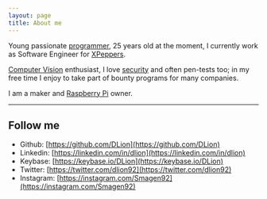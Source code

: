 ```yaml
---
layout: page
title: About me
---
```


Young passionate [programmer](/category/programming), 25 years old at the moment, I currently work as Software Engineer for [XPeppers](https://www.xpeppers.com/).

[Computer Vision](/category/opencv) enthusiast, I love [security](/category/security) and often pen-tests too; in my free time I enjoy to take part of bounty programs for many companies.

I am a maker and [Raspberry Pi](/category/raspberrypi) owner.


---

## Follow me

* Github: [https://github.com/DLion](https://github.com/DLion)
* Linkedin: [https://linkedin.com/in/dlion](https://linkedin.com/in/dlion)
* Keybase: [https://keybase.io/DLion](https://keybase.io/DLion)
* Twitter: [https://twitter.com/dlion92](https://twitter.com/dlion92)
* Instagram: [https://instagram.com/Smagen92](https://instagram.com/Smagen92)
